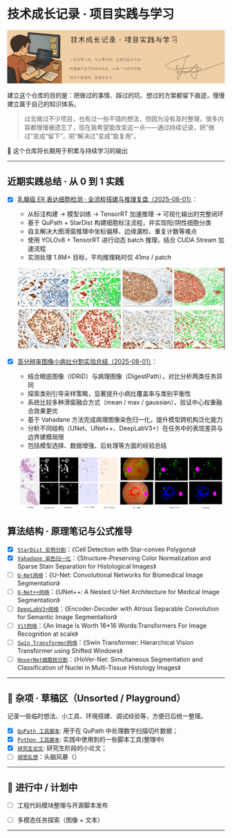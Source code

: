 # 技术成长记录 · 项目实践与学习

![alt text](images/标题.png)

建立这个仓库的目的是：把做过的事情、踩过的坑、想过的方案都留下痕迹，慢慢建立属于自己的知识体系。

>过去做过不少项目，也有过一些不错的想法，但因为没有及时整理，很多内容都慢慢被遗忘了，现在我希望能改变这一点——通过持续记录，把“做过”变成“留下”，把“解决过”变成“能复用”。

📌 这个仓库将长期用于积累与持续学习的输出

---

## 近期实践总结 · 从 0 到 1 实践

- [x] [乳腺癌 ER 表达细胞检测 · 全流程搭建与推理复盘（2025-08-01）](<01_项目复盘/乳腺癌 ER 表达细胞检测 · 全流程搭建与推理复盘.md>)：
  
  - 从标注构建 → 模型训练 → TensorRT 加速推理 → 可视化输出的完整闭环
  - 基于 QuPath + StarDist 构建细胞标注流程，并实现阳/阴性细胞分类
  - 自主解决大图滑窗推理中坐标偏移、边缘漏检、重复计数等难点
  - 使用 YOLOv8 + TensorRT 进行动态 batch 推理，结合 CUDA Stream 加速流程
  - 实测处理 1.8M+ 目标，平均推理耗时仅 41ms / patch
  
  ![alt text](images/局部对比图.png)

- [x] [高分辨率图像小病灶分割实验总结（2025-08-01）](<01_项目复盘/高分辨率图像小病灶分割实验总结.md>)：

  - 结合眼底图像（IDRiD）与病理图像（DigestPath），对比分析两类任务异同
  - 探索类别引导采样策略，显著提升小病灶覆盖率与类别平衡性
  - 系统比较多种滑窗融合方式（mean / max / gaussian），验证中心权重融合效果更优
  - 基于 Vahadane 方法完成病理图像染色归一化，提升模型跨机构泛化能力
  - 分析不同结构（UNet、UNet++、DeepLabV3+）在任务中的表现差异与边界建模局限
  - 包括模型选择、数据增强、后处理等方面的经验总结

  ![alt text](images/image.png)

## 算法结构 · 原理笔记与公式推导

- [x] [`StarDist 实例分割`](<02_算法理解/StarDist 方法结构梳理与原理理解笔记.md>)：《Cell Detection with Star-convex Polygons》  
- [x] [`Vahadane 染色归一化`](<02_算法理解\Vahadane 染色归一化方法与数学推导.md>)：《Structure-Preserving Color Normalization and Sparse Stain Separation for Histological Images》
- [ ] [`U-Net网络`](<02_算法理解\U-Net网络.md>)：《U-Net: Convolutional Networks for Biomedical Image Segmentation》
- [ ] [`U-Net++网络`](<02_算法理解\U-Net++网络.md>)：《UNet++: A Nested U-Net Architecture for Medical Image Segmentation》
- [ ] [`DeepLabV3+网络`](<02_算法理解\DeepLabV3+网络.md>)：《Encoder-Decoder with Atrous Separable Convolution for Semantic Image Segmentation》
- [ ] [`Vit网络`](<02_算法理解\Vit网络.md>)：《An Image Is Worth 16*16 Words:Transformers For Image Recognition at scale》
- [ ] [`Swin Transformer网络`](<02_算法理解\Swin Transformer网络.md>)：《Swin Transformer: Hierarchical Vision Transformer using Shifted Windows》
- [ ] [`HoverNet细胞核分割`](<02_算法理解\HoverNet细胞核分割.md>)：《HoVer-Net: Simultaneous Segmentation and
Classification of Nuclei in Multi-Tissue Histology
Images》
  
---

## 🧊 杂项 · 草稿区（Unsorted / Playground）

记录一些临时想法、小工具、环境搭建、调试经验等，方便日后统一整理。

- [x] [`QuPath 工具脚本`](<03_工具脚本/QuPath/QuPath 脚本工具.md>): 用于在 QuPath 中处理数字扫描切片数据；
- [x] [`Python 工具脚本`](<03_工具脚本/Python/Python 脚本工具.md>): 实践中使用到的一些脚本工具(整理中)
- [x] [`研究生论文`](<04_研究生论文/论文说明.md>): 研究生阶段的小论文；
- [ ] [`胡思乱想`](<06_工作区/头脑风暴.md>)：头脑风暴（）
  
---

## 🧩 进行中 / 计划中

- [ ] 工程代码模块整理与开源脚本发布

- [ ] 多模态任务探索（图像 + 文本）

---
